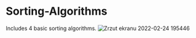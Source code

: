 # Sorting-Algorithms
Includes 4 basic sorting algorithms.
![Zrzut ekranu 2022-02-24 195446](https://user-images.githubusercontent.com/100306134/155589252-f534e379-d11a-4311-988e-db03161153e6.png)
